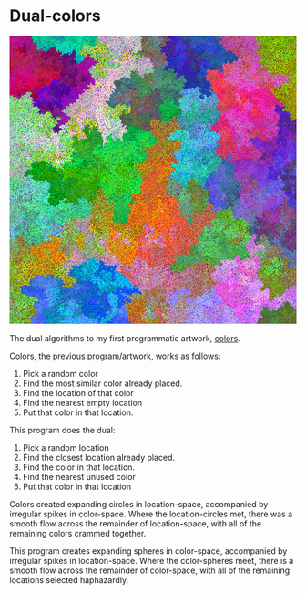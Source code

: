 # Dual-colors

![Programmatic image, size 10. Rainbow watercolors, with a sprinking of darkness.](img-10-20-0.png)

The dual algorithms to my first programmatic artwork, [colors](https://github.com/isaacg1/colors).

Colors, the previous program/artwork, works as follows:
1. Pick a random color
2. Find the most similar color already placed.
3. Find the location of that color
4. Find the nearest empty location
5. Put that color in that location.

This program does the dual:
1. Pick a random location
2. Find the closest location already placed.
3. Find the color in that location.
4. Find the nearest unused color
5. Put that color in that location

Colors created expanding circles in location-space, accompanied by irregular spikes in color-space.
Where the location-circles met, there was a smooth flow across the remainder of location-space,
with all of the remaining colors crammed together.

This program creates expanding spheres in color-space, accompanied by irregular spikes in location-space.
Where the color-spheres meet, there is a smooth flow across the remainder of color-space,
with all of the remaining locations selected haphazardly.
